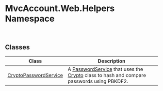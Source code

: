 MvcAccount.Web.Helpers Namespace
================================
 


Classes
-------

Class                      | Description                                                                                        
-------------------------- | -------------------------------------------------------------------------------------------------- 
[CryptoPasswordService][1] | A [PasswordService][2] that uses the [Crypto][3] class to hash and compare passwords using PBKDF2. 

[1]: CryptoPasswordService/README.md
[2]: ../MvcAccount/PasswordService/README.md
[3]: http://msdn.microsoft.com/en-us/library/gg538437